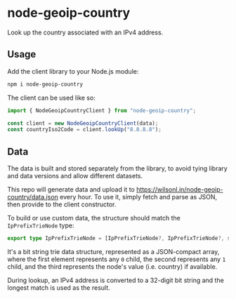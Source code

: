 # node-geoip-country

Look up the country associated with an IPv4 address.

## Usage

Add the client library to your Node.js module:

```bash
npm i node-geoip-country
```

The client can be used like so:

```ts
import { NodeGeoipCountryClient } from "node-geoip-country";

const client = new NodeGeoipCountryClient(data);
const countryIso2Code = client.lookUp("8.8.8.8");
```

## Data

The data is built and stored separately from the library, to avoid tying library and data versions and allow different datasets.

This repo will generate data and upload it to https://wilsonl.in/node-geoip-country/data.json every hour. To use it, simply fetch and parse as JSON, then provide to the client constructor.

To build or use custom data, the structure should match the `IpPrefixTrieNode` type:

```ts
export type IpPrefixTrieNode = [IpPrefixTrieNode?, IpPrefixTrieNode?, string?];
```

It's a bit string trie data structure, represented as a JSON-compact array, where the first element represents any `0` child, the second represents any `1` child, and the third represents the node's value (i.e. country) if available.

During lookup, an IPv4 address is converted to a 32-digit bit string and the longest match is used as the result.

